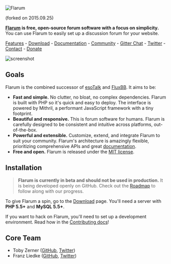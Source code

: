 ![Flarum](http://flarum.org/img/logo.png)

(forked on 2015.09.25)


**[Flarum](http://flarum.org) is free, open-source forum software with a focus on simplicity.** You can use Flarum to easily set up a discussion forum for your website.

[Features](http://flarum.org/features) -
[Download](http://flarum.org/download) -
[Documentation](http://flarum.org/docs) -
[Community](http://discuss.flarum.org) -
[Gitter Chat](https://gitter.im/flarum/flarum) -
[Twitter](http://twitter.com/flarum) -
[Contact](mailto:toby@flarum.org) -
[Donate](http://flarum.org/donate)

![screenshot](http://flarum.org/img/screenshot.png)

## Goals

Flarum is the combined successor of [esoTalk](http://esotalk.org) and [FluxBB](http://fluxbb.org). It aims to be:

- **Fast and simple.** No clutter, no bloat, no complex dependencies. Flarum is built with PHP so it's quick and easy to deploy. The interface is powered by Mithril, a performant JavaScript framework with a tiny footprint.
- **Beautiful and responsive.** This is forum software for humans. Flarum is carefully designed to be consistent and intuitive across platforms, out-of-the-box.
- **Powerful and extensible.** Customize, extend, and integrate Flarum to suit your community. Flarum's architecture is amazingly flexible, prioritizing comprehensive APIs and great [documentation](http://flarum.org/docs).
- **Free and open.** Flarum is released under the [MIT license](https://github.com/flarum/flarum/blob/master/LICENSE).

## Installation

> **Flarum is currently in beta and should not be used in production.** It is being developed openly on GitHub. Check out the [Roadmap](http://flarum.org/roadmap) to follow along with our progress.

To give Flarum a spin, go to the [Download](http://flarum.org/download) page. You'll need a server with **PHP 5.5+** and **MySQL 5.5+**.

If you want to hack on Flarum, you'll need to set up a development environment. Read how in the [Contributing docs](http://flarum.org/docs/contributing)!

## Core Team

- Toby Zerner ([GitHub](http://github.com/tobscure), [Twitter](http://twitter.com/tobscure))
- Franz Liedke ([GitHub](http://github.com/franzliedke), [Twitter](http://twitter.com/franzliedke))
